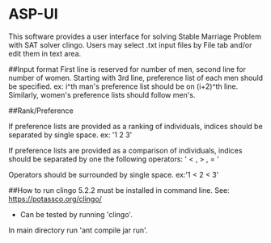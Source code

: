 # ASP-UI

This software provides a user interface for solving Stable Marriage Problem with SAT solver clingo.
Users may select .txt input files by File tab and/or edit them in text area.

##Input format
First line is reserved for number of men, second line for number of women.
Starting with 3rd line, preference list of each men should be specified.
ex: i^th man's preference list should be on (i+2)^th line.
Similarly, women's preference lists should follow men's.

##Rank/Preference

If preference lists are provided as a ranking of individuals, indices should be separated by single space.
ex: '1 2 3'

If preference lists are provided as a comparison of individuals, indices should be separated by one the following operators:
' < , > , = '

Operators should be surrounded by single space.
ex:'1 < 2 < 3'

##How to run
clingo 5.2.2 must be installed in command line.
See: https://potassco.org/clingo/

* Can be tested by running 'clingo'.

In main directory run 'ant compile jar run'.
